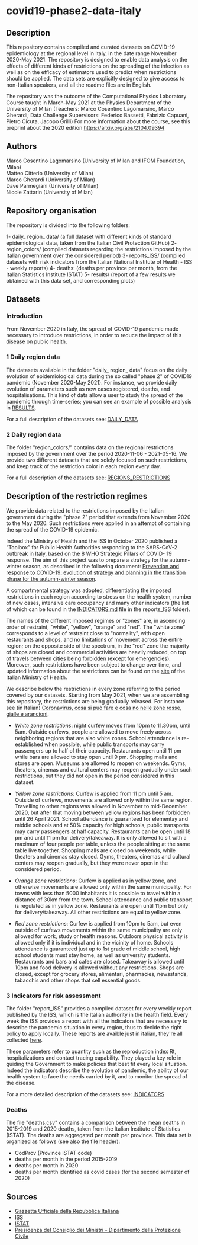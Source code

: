 # covid19-phase2-data-italy

## Description

This repository contains compiled and curated datasets on COVID-19 epidemiology at the regional level in Italy, in the date range November 2020-May 2021. The repository is designed to enable data analysis on the effects of different kinds of restrictions on the spreading of the infection as well as on the efficacy of estimators used to predict when restrictions should be applied. The data sets are explicitly designed to give access to non-Italian speakers, and all the readme files are in English. 

The repository was the outcome of the Computational Physics Laboratory Course taught in March-May 2021 at the Physics Department of the University of Milan
(Teachers: Marco Cosentino Lagomarsino, Marco Gherardi; Data Challenge Supervisors: Federico Bassetti, Fabrizio Capuani, Pietro Cicuta, Jacopo Grilli)
For more information about the course, see this preprint about the 2020 edition
https://arxiv.org/abs/2104.09394


## Authors 
Marco Cosentino Lagomarsino (University of Milan and IFOM Foundation, Milan)  
Matteo Citterio (University of Milan)  
Marco Gherardi  (University of Milan)  
Dave Parmegiani (University of Milan)  
Nicole Zattarin (University of Milan)


## Repository organisation
The repository is divided into the following folders:

1- daily_ region_ data/ (a full dataset with different kinds of standard epidemiological data, taken from the Italian Civil Protection GitHub)
2- region_colors/ (compiled datasets regarding the restrictions imposed by the Italian government over the considered period)
3- reports_ISS/ (compiled datasets with risk indicators from the Italian National Institute of Health - ISS - weekly reports)
4- deaths: (deaths per province per month, from the Italian Statistics Institute ISTAT)
5- results/ (report of a few results we obtained with this data set, and corresponding plots)




## Datasets
### Introduction
From November 2020  in Italy, the spread of COVID-19 pandemic made necessary to introduce restrictions, in order to reduce the impact of this disease on public health.

### 1 Daily region data
The datasets available in the folder "daily_ region_ data" focus on the daily evolution of epidemiological data during the so called "phase 2" of COVID19 pandemic (November 2020-May 2021). For instance, we provide daily evolution of parameters such as new cases registered, deaths, and hospitalisations. This kind of data allow a user to study the spread of the pandemic through time-series; you can see an example of possible analysis in [RESULTS](https://github.com/nicolezatta/covid19-phase2-data-Italy/blob/main/results/RESULTS.md).

For a full description of the datasets see: [DAILY_DATA](https://github.com/nicolezatta/covid19-phase2-data-Italy/blob/main/daily_region_data/DAILY_DATA.md)

### 2 Daily region data

The folder "region_colors/" contains data on the regional restrictions imposed by the government over the period 2020-11-06 - 2021-05-16. We provide two different datasets that are solely focused on such restrictions, and keep track of the restriction color in each region every day.

For a full description of the datasets see: [REGIONS_RESTRICTIONS](https://github.com/nicolezatta/covid19-phase2-data-Italy/blob/main/region_colors/REGIONS_RESTRICTIONS.md)

## Description of the restriction regimes

We provide data related to the restrictions imposed by the Italian government during the "phase 2" period that extends from November 2020 to the May 2020. Such restrictions were applied in an attempt of containing the spread of the COVID-19 epidemic. 

Indeed the Ministry of Health and the ISS in October 2020 published a “Toolbox” for Public Health Authorities responding to the SARS-CoV-2 outbreak in Italy, based on the 8 WHO Strategic Pillars of COVID- 19 response. The aim of this project was to prepare a strategy for the autumn-winter season, as described in the following document:
[Prevention and response to COVID-19: evolution of strategy and planning in the transition phase for the autumn-winter season](https://github.com/nicolezatta/covid19-phase2-data-Italy/blob/main/COVID%2019_%20strategy_ISS_MoH.pdf).

A compartmental strategy was adopted, differentiating the imposed restrictions in each region according to stress on the health system, number of new cases, intensive care occupancy and many other indicators (the list of which can be found in the [INDICATORS.md](https://github.com/nicolezatta/covid19-phase2-data-Italy/blob/main/reports_ISS/INDICATORS.md) file in the reports_ISS folder).

The names of the different imposed regimes or "zones" are, in ascending order of restraint, "white", "yellow", "orange" and "red". The "white zone" corresponds to a level of restraint close to "normality", with open restaurants and shops, and no limitations of movement across the entire region; on the opposite side of the spectrum, in the "red" zone the majority of shops are closed and commercial activities are heavily reduced, on top of travels between cities being forbidden (except for emergencies). Moreover, such restrictions have been subject to change over time, and updated information about the restrictions can be found on the [site](http://www.salute.gov.it/portale/nuovocoronavirus/dettaglioFaqNuovoCoronavirus.jsp?lingua=english&id=230#11) of the Italian Ministry of Health.

We describe below the restrictions in every zone referring to the period covered by our datasets. Starting from May 2021, when we are assembling this repository, the restrictions are being gradually released. For instance see (in Italian) [Coronavirus, cosa si può fare e cosa no nelle zone rosse, gialle e arancioni](https://www.ilsole24ore.com/art/coronavirus-mappa-e-restrizioni-zona-previste-nuovo-dpcm-ADDS4B0?refresh_ce=1).

- _White zone restrictions_: night curfew moves from 10pm to 11.30pm, until 5am. Outside curfews, people are allowed to move freely across neighboring regions that are also white zones. School attendance is re-established when possible, while public transports may carry passengers up to half of their capacity. Restaurants open until 11 pm while bars are allowed to stay open until 9 pm. Shopping malls and stores are open. Museums are allowed to reopen on weekends. Gyms, theaters, cinemas and cultural centers may reopen gradually under such restrictions, but they did not open in the period considered in this dataset.

- _Yellow zone restrictions_: Curfew is applied from 11 pm until 5 am. Outside of curfews, movements are allowed only within the same region. Travelling to other regions was allowed in November to mid-December 2020, but after that moving between yellow regions has been forbidden until 26 April 2021. School attendance is guaranteed for elementay and middle schools and at 50% capacity for high schools, public transports may carry passengers at half capacity. Restaurants can be open until 18 pm and until 11 pm for delivery/takeaway. It is only allowed to sit with a maximum of four people per table, unless the people sitting at the same table live together. Shopping malls are closed on weekends, while theaters and cinemas stay closed. Gyms, theaters, cinemas and cultural centers may reopen gradually, but they were never open in the considered period.

- _Orange zone restrictions_: Curfew is applied as in yellow zone, and otherwise movements are allowed only within the same municipality. For towns with less than 5000 inhabitants it is possible to travel within a distance of 30km from the town. School attendance and public transport is regulated as in yellow zone. Restaurants are open until 11pm but only for delivery/takeaway. All other restrictions are equal to yellow zone. 

- _Red zone restrictions_: Curfew is applied from 10pm to 5am, but even outside of curfews movements within the same municipality are only allowed for work, study or health reasons. Outdoors physical activity is allowed only if it is individual and in the vicinity of home. Schools attendance is guaranteed just up to 1st grade of middle school, high school students must stay home, as well as university students. Restaurants and bars and cafes are closed. Takeaway is allowed until 10pm and food delivery is allowed without any restrictions. Shops are closed, except for grocery stores, alimentari, pharmacies, newsstands, tabacchis and other shops that sell essential goods.





### 3 Indicators for risk assessment
The folder "report_ISS" provides a compiled dataset for every weekly report published by the ISS, which is the Italian authority in the health field. Every week the ISS provides a report with all the indicators that are necessary to describe the pandemic situation in every region, thus to decide the right policy to apply locally. These reports are avaible just in italian, they're all collected [here](https://www.iss.it/monitoraggio-settimanale).

These parameters refer to quantity such as the reproduction index Rt, hospitalizations and contact tracing capability. They played a key role in guiding the Government to make policies that best fit every local situation. Indeed the indicators describe the evolution of pandemic, the ability of our health system to face the needs carried by it, and to monitor the spread of the disease. 

For a more detailed description of the datasets see: [INDICATORS](https://github.com/nicolezatta/covid19-phase2-data-Italy/blob/main/reports_ISS/INDICATORS.md)

### Deaths
The file "deaths.csv" contains a comparison between the mean deaths in 2015-2019 and 2020 deaths, taken from the Italian Institute of Statistics (ISTAT). The deaths are aggregated per month per province. This data set is organized as follows (see also the file header):

- CodProv (Province ISTAT code) 
- deaths per month in the period 2015-2019
- deaths per month in 2020
- deaths per month identified as covid cases (for the second semester of 2020)

## Sources
- [Gazzetta Ufficiale della Repubblica Italiana](https://www.gazzettaufficiale.it/home)
- [ISS](https://www.iss.it/web/iss-en)
- [ISTAT](https://www.istat.it/en/archivio/240106)
- [Presidenza del Consiglio dei Ministri - Dipartimento della Protezione Civile](https://github.com/pcm-dpc)
